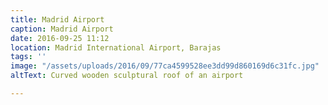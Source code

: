 ```yaml
---
title: Madrid Airport
caption: Madrid Airport
date: 2016-09-25 11:12
location: Madrid International Airport, Barajas
tags: ''
image: "/assets/uploads/2016/09/77ca4599528ee3dd99d860169d6c31fc.jpg"
altText: Curved wooden sculptural roof of an airport

---
```

